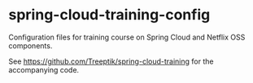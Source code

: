 # spring-cloud-training-config

Configuration files for training course on Spring Cloud and Netflix OSS components.

See https://github.com/Treeptik/spring-cloud-training for the accompanying code.

